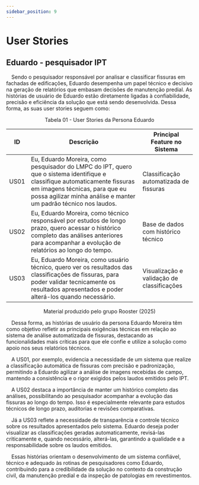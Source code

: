 ```yaml
---
sidebar_position: 9
---
```


# User Stories

## Eduardo - pesquisador IPT

&emsp;Sendo o pesquisador responsável por analisar e classificar fissuras em fachadas de edificações, Eduardo desempenha um papel técnico e decisivo na geração de relatórios que embasam decisões de manutenção predial. As histórias de usuário de Eduardo estão diretamente ligadas à confiabilidade, precisão e eficiência da solução que está sendo desenvolvida. Dessa forma, as suas user stories seguem como:

<div align="center">

<p allign="center">  Tabela 01 - User Stories da Persona Eduardo </p>

| **ID**  | **Descrição**                                                                                                                                                   | **Principal Feature no Sistema**              |
|--------|------------------------------------------------------------------------------------------------------------------------------------------------------------------|-----------------------------------------------|
| US01   | Eu, Eduardo Moreira, como pesquisador do LMPC do IPT, quero que o sistema identifique e classifique automaticamente fissuras em imagens técnicas, para que eu possa agilizar minha análise e manter um padrão técnico nos laudos. | Classificação automatizada de fissuras        |
| US02   | Eu, Eduardo Moreira, como técnico responsável por estudos de longo prazo, quero acessar o histórico completo das análises anteriores para acompanhar a evolução de relatórios ao longo do tempo. | Base de dados com histórico técnico           |
| US03   | Eu, Eduardo Moreira, como usuário técnico, quero ver os resultados das classificações de fissuras, para poder validar tecnicamente os resultados apresentados e poder alterá-los quando necessário. | Visualização e validação de classificações    |

<p allign="center"> Material produzido pelo grupo Rooster (2025) </p>

</div>


&emsp;Dessa forma, as histórias de usuário da persona Eduardo Moreira têm como objetivo refletir as principais exigências técnicas em relação ao sistema de análise automatizada de fissuras, destacando as funcionalidades mais críticas para que ele confie e utilize a solução como apoio nos seus relatórios técnicos.

&emsp;A US01, por exemplo, evidencia a necessidade de um sistema que realize a classificação automática de fissuras com precisão e padronização, permitindo a Eduardo agilizar a análise de imagens recebidas de campo, mantendo a consistência e o rigor exigidos pelos laudos emitidos pelo IPT.

&emsp;A US02 destaca a importância de manter um histórico completo das análises, possibilitando ao pesquisador acompanhar a evolução das fissuras ao longo do tempo. Isso é especialmente relevante para estudos técnicos de longo prazo, auditorias e revisões comparativas.

&emsp;Já a US03 reflete a necessidade de transparência e controle técnico sobre os resultados apresentados pelo sistema. Eduardo deseja poder visualizar as classificações geradas automaticamente, revisá-las criticamente e, quando necessário, alterá-las, garantindo a qualidade e a responsabilidade sobre os laudos emitidos.

&emsp;Essas histórias orientam o desenvolvimento de um sistema confiável, técnico e adequado às rotinas de pesquisadores como Eduardo, contribuindo para a credibilidade da solução no contexto da construção civil, da manutenção predial e da inspeção de patologias em revestimentos.